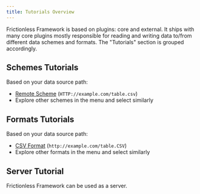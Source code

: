 ```yaml
---
title: Tutorials Overview
---
```


Frictionless Framework is based on plugins: core and external. It ships with many core plugins mostly responsible for reading and writing data to/from different data schemes and formats. The "Tutorials" section is grouped accordingly.

## Schemes Tutorials

Based on your data source path:
- [Remote Scheme](remote-tutorial.md) (`HTTP://example.com/table.csv`)
- Explore other schemes in the menu and select similarly

## Formats Tutorials

Based on your data source path:
- [CSV Format](csv-tutorial.md) (`http://example.com/table.CSV`)
- Explore other formats in the menu and select similarly

## Server Tutorial

Frictionless Framework can be used as a server.
